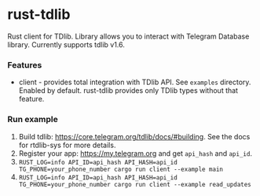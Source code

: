 # rust-tdlib
Rust client for TDlib.
Library allows you to interact with Telegram Database library.
Currently supports tdlib v1.6.

### Features
* client - provides total integration with TDlib API. See `examples` directory. Enabled by default. rust-tdlib provides only TDlib types without that feature. 

### Run example
1. Build tdlib: https://core.telegram.org/tdlib/docs/#building. See the docs for rtdlib-sys for more details.
2. Register your app: https://my.telegram.org and get `api_hash` and `api_id`.
3. `RUST_LOG=info API_ID=api_hash API_HASH=api_id TG_PHONE=your_phone_number cargo run client --example main`
4. `RUST_LOG=info API_ID=api_hash API_HASH=api_id TG_PHONE=your_phone_number cargo run client --example read_updates`
